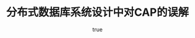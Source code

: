---
layout: post
title:  分布式数据库系统设计中对CAP的误解
category: articles
tags: CAP distributed-system PACELC
image:
    feature: head12.jpg
author:
    name:   WuYu
    avatar: bio-photo-alt.jpg
comments: true
share: true
---